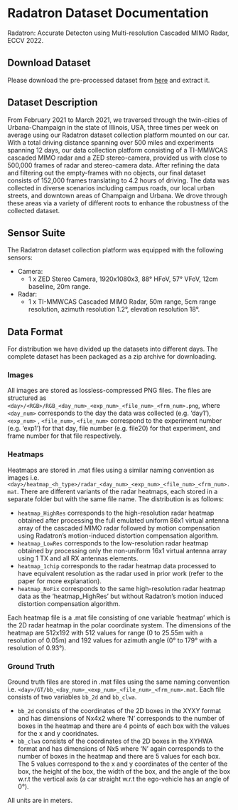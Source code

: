# Radatron Dataset Documentation
Radatron: Accurate Detecton using Multi-resolution Cascaded MIMO Radar, ECCV 2022.

## Download Dataset
Please download the pre-processed dataset from [here](https://uofi.box.com/v/radatrondataset) and extract it.

## Dataset Description
From February 2021 to March 2021, we traversed through the twin-cities of Urbana-Champaign in the state of Illinois, USA, three times per week on average using our Radatron dataset collection platform mounted on our car. With a total driving distance spanning over 500 miles and experiments spanning 12 days, our data collection platform consisting of a TI-MMWCAS cascaded MIMO radar and a ZED stereo-camera, provided us with close to 500,000 frames of radar and stereo-camera data. After refining the data and filtering out the empty-frames with no objects, our final dataset consists of 152,000 frames translating to 4.2 hours of driving. 
The data was collected in diverse scenarios including campus roads, our local urban streets, and downtown areas of Champaign and Urbana. We drove through these areas via a variety of different roots to enhance the robustness of the collected dataset. 

## Sensor Suite
The Radatron dataset collection platform was equipped with the following sensors:

- Camera:
    + 1 x ZED Stereo Camera, 1920x1080x3, 88° HFoV, 57° VFoV, 12cm baseline, 20m range.
- Radar:
    + 1 x TI-MMWCAS Cascaded MIMO Radar, 50m range, 5cm range resolution, azimuth resolution 1.2°, elevation resolution 18°.

## Data Format
For distribution we have divided up the datasets into different days. The complete dataset has been packaged as a zip archive for downloading. 

### Images
All images are stored as lossless-compressed PNG files. The files are structured as `<day>/<RGB>/RGB_<day_num>_<exp_num>_<file_num>_<frm_num>.png`, where `<day_num>` corresponds to the day the data was collected (e.g. ‘day1’), `<exp_num>` , `<file_num>`, `<file_num>` correspond to the experiment number (e.g. ‘exp1’) for that day, file number (e.g. file20) for that experiment, and frame number for that file respectively. 

### Heatmaps
Heatmaps are stored in .mat files using a similar naming convention as images i.e. `<day>/heatmap_<h_type>/radar_<day_num>_<exp_num>_<file_num>_<frm_num>.mat`. There are different variants of the radar heatmaps, each stored in a separate folder but with the same file name. The distribution is as follows:
-	`heatmap_HighRes` corresponds to the high-resolution radar heatmap obtained after processing the full emulated uniform 86x1 virtual antenna array of the cascaded MIMO radar followed by motion compensation using Radatron’s motion-induced distortion compensation algorithm.
-	`heatmap_LowRes` corresponds to the low-resolution radar heatmap obtained by processing only the non-uniform 16x1 virtual antenna array using 1 TX and all RX antennas elements.
-	`heatmap_1chip` corresponds to the radar heatmap data processed to have equivalent resolution as the radar used in prior work (refer to the paper for more explanation).
-	`heatmap_NoFix` corresponds to the same high-resolution radar heatmap data as the ‘heatmap_HighRes’ but without Radatron’s motion induced distortion compensation algorithm. 

Each heatmap file is a .mat file consisting of one variable ‘heatmap’ which is the 2D radar heatmap in the polar coordinate system. The dimensions of the heatmap are 512x192 with 512 values for range (0 to 25.55m with a resolution of 0.05m) and 192 values for azimuth angle (0° to 179° with a resolution of 0.93°).


### Ground Truth
Ground truth files are stored in .mat files using the same naming convention i.e. `<day>/GT/bb_<day_num>_<exp_num>_<file_num>_<frm_num>.mat`. Each file consists of two variables `bb_2d` and `bb_clwa`. 
-	`bb_2d` consists of the coordinates of the 2D boxes in the XYXY format and has dimensions of Nx4x2 where ‘N’ corresponds to the number of boxes in the heatmap and there are 4 points of each box with the values for the x and y cooridnates. 
-	`bb_clwa` consists of the coordinates of the 2D boxes in the XYHWA format and has dimensions of Nx5 where ‘N’ again corresponds to the number of boxes in the heatmap and there are 5 values for each box. The 5 values correspond to the x and y coordinates of the center of the box, the height of the box, the width of the box, and the angle of the box w.r.t the vertical axis (a car straight w.r.t the ego-vehicle has an angle of 0°). 

All units are in meters.
